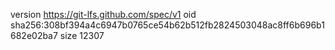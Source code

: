 version https://git-lfs.github.com/spec/v1
oid sha256:308bf394a4c6947b0765ce54b62b512fb2824503048ac8ff6b696b1682e02ba7
size 12307
